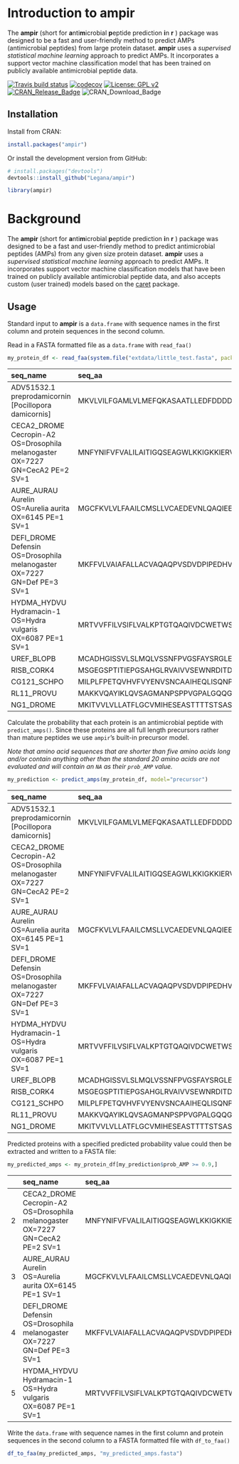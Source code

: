 
<!-- README.md is generated from README.Rmd. Please edit that file -->

# Introduction to ampir

The **ampir** (short for **a**nti**m**icrobial **p**eptide prediction
**i**n **r** ) package was designed to be a fast and user-friendly
method to predict AMPs (antimicrobial peptides) from large protein
dataset. **ampir** uses a *supervised statistical machine learning*
approach to predict AMPs. It incorporates a support vector machine
classification model that has been trained on publicly available
antimicrobial peptide data.

<!-- badges: start -->

[![Travis build
status](https://travis-ci.org/Legana/ampir.svg?branch=master)](https://travis-ci.org/Legana/ampir)
[![codecov](https://codecov.io/gh/Legana/ampir/branch/master/graph/badge.svg)](https://codecov.io/gh/Legana/ampir)
[![License: GPL
v2](https://img.shields.io/badge/License-GPL%20v2-blue.svg)](https://www.gnu.org/licenses/old-licenses/gpl-2.0.en.html)
[![CRAN\_Release\_Badge](http://www.r-pkg.org/badges/version-ago/ampir)](https://CRAN.R-project.org/package=ampir?color=yellow)
![CRAN\_Download\_Badge](http://cranlogs.r-pkg.org/badges/grand-total/ampir?color=red)
<!-- badges: end -->

## Installation

Install from CRAN:

``` r
install.packages("ampir")
```

Or install the development version from GitHub:

``` r
# install.packages("devtools")
devtools::install_github("Legana/ampir")
```

``` r
library(ampir)
```

# Background

The **ampir** (short for **a**nti**m**icrobial **p**eptide prediction
**i**n **r** ) package was designed to be a fast and user-friendly
method to predict antimicrobial peptides (AMPs) from any given size
protein dataset. **ampir** uses a *supervised statistical machine
learning* approach to predict AMPs. It incorporates support vector
machine classification models that have been trained on publicly
available antimicrobial peptide data, and also accepts custom (user
trained) models based on the [caret](https://github.com/topepo/caret)
package.

## Usage

Standard input to **ampir** is a `data.frame` with sequence names in the
first column and protein sequences in the second column.

Read in a FASTA formatted file as a `data.frame` with
`read_faa()`

``` r
my_protein_df <- read_faa(system.file("extdata/little_test.fasta", package = "ampir"))
```

| seq\_name                                                                      | seq\_aa                                        |
| :----------------------------------------------------------------------------- | :--------------------------------------------- |
| ADV51532.1 preprodamicornin \[Pocillopora damicornis\]                         | MKVLVILFGAMLVLMEFQKASAATLLEDFDDDDDLLDDGGDFDLE… |
| CECA2\_DROME Cecropin-A2 OS=Drosophila melanogaster OX=7227 GN=CecA2 PE=2 SV=1 | MNFYNIFVFVALILAITIGQSEAGWLKKIGKKIERVGQHTRDATI… |
| AURE\_AURAU Aurelin OS=Aurelia aurita OX=6145 PE=1 SV=1                        | MGCFKVLVLFAAILCMSLLVCAEDEVNLQAQIEEGPMEAIRSRRA… |
| DEFI\_DROME Defensin OS=Drosophila melanogaster OX=7227 GN=Def PE=3 SV=1       | MKFFVLVAIAFALLACVAQAQPVSDVDPIPEDHVLVHEDAHQEVL… |
| HYDMA\_HYDVU Hydramacin-1 OS=Hydra vulgaris OX=6087 PE=1 SV=1                  | MRTVVFFILVSIFLVALKPTGTQAQIVDCWETWSRCTKWSQGGTG… |
| UREF\_BLOPB                                                                    | MCADHGISSVLSLMQLVSSNFPVGSFAYSRGLEWAVENNWVNSVE… |
| RISB\_CORK4                                                                    | MSGEGSPTITIEPGSAHGLRVAIVVSEWNRDITDELASQAQQAGE… |
| CG121\_SCHPO                                                                   | MILPLFPETQVHVFVYENVSNCAAIHEQLISQNPIYDYAFLDAAT… |
| RL11\_PROVU                                                                    | MAKKVQAYIKLQVSAGMANPSPPVGPALGQQGVNIMEFCKAFNAK… |
| NG1\_DROME                                                                     | MKITVVLVLLATFLGCVMIHESEASTTTTSTSASATTTTSASATT… |

Calculate the probability that each protein is an antimicrobial peptide
with `predict_amps()`. Since these proteins are all full length
precursors rather than mature peptides we use `ampir`’s built-in
precursor model.

*Note that amino acid sequences that are shorter than five amino acids
long and/or contain anything other than the standard 20 amino acids are
not evaluated and will contain an `NA` as their `prob_AMP`
value.*

``` r
my_prediction <- predict_amps(my_protein_df, model="precursor")
```

| seq\_name                                                                      | seq\_aa                                        | prob\_AMP |
| :----------------------------------------------------------------------------- | :--------------------------------------------- | --------: |
| ADV51532.1 preprodamicornin \[Pocillopora damicornis\]                         | MKVLVILFGAMLVLMEFQKASAATLLEDFDDDDDLLDDGGDFDLE… |     0.237 |
| CECA2\_DROME Cecropin-A2 OS=Drosophila melanogaster OX=7227 GN=CecA2 PE=2 SV=1 | MNFYNIFVFVALILAITIGQSEAGWLKKIGKKIERVGQHTRDATI… |     0.956 |
| AURE\_AURAU Aurelin OS=Aurelia aurita OX=6145 PE=1 SV=1                        | MGCFKVLVLFAAILCMSLLVCAEDEVNLQAQIEEGPMEAIRSRRA… |     0.998 |
| DEFI\_DROME Defensin OS=Drosophila melanogaster OX=7227 GN=Def PE=3 SV=1       | MKFFVLVAIAFALLACVAQAQPVSDVDPIPEDHVLVHEDAHQEVL… |     0.979 |
| HYDMA\_HYDVU Hydramacin-1 OS=Hydra vulgaris OX=6087 PE=1 SV=1                  | MRTVVFFILVSIFLVALKPTGTQAQIVDCWETWSRCTKWSQGGTG… |     0.986 |
| UREF\_BLOPB                                                                    | MCADHGISSVLSLMQLVSSNFPVGSFAYSRGLEWAVENNWVNSVE… |     0.103 |
| RISB\_CORK4                                                                    | MSGEGSPTITIEPGSAHGLRVAIVVSEWNRDITDELASQAQQAGE… |     0.027 |
| CG121\_SCHPO                                                                   | MILPLFPETQVHVFVYENVSNCAAIHEQLISQNPIYDYAFLDAAT… |     0.003 |
| RL11\_PROVU                                                                    | MAKKVQAYIKLQVSAGMANPSPPVGPALGQQGVNIMEFCKAFNAK… |     0.002 |
| NG1\_DROME                                                                     | MKITVVLVLLATFLGCVMIHESEASTTTTSTSASATTTTSASATT… |     0.047 |

Predicted proteins with a specified predicted probability value could
then be extracted and written to a FASTA
file:

``` r
my_predicted_amps <- my_protein_df[my_prediction$prob_AMP >= 0.9,]
```

|   | seq\_name                                                                      | seq\_aa                                        |
| - | :----------------------------------------------------------------------------- | :--------------------------------------------- |
| 2 | CECA2\_DROME Cecropin-A2 OS=Drosophila melanogaster OX=7227 GN=CecA2 PE=2 SV=1 | MNFYNIFVFVALILAITIGQSEAGWLKKIGKKIERVGQHTRDATI… |
| 3 | AURE\_AURAU Aurelin OS=Aurelia aurita OX=6145 PE=1 SV=1                        | MGCFKVLVLFAAILCMSLLVCAEDEVNLQAQIEEGPMEAIRSRRA… |
| 4 | DEFI\_DROME Defensin OS=Drosophila melanogaster OX=7227 GN=Def PE=3 SV=1       | MKFFVLVAIAFALLACVAQAQPVSDVDPIPEDHVLVHEDAHQEVL… |
| 5 | HYDMA\_HYDVU Hydramacin-1 OS=Hydra vulgaris OX=6087 PE=1 SV=1                  | MRTVVFFILVSIFLVALKPTGTQAQIVDCWETWSRCTKWSQGGTG… |

Write the `data.frame` with sequence names in the first column and
protein sequences in the second column to a FASTA formatted file with
`df_to_faa()`

``` r
df_to_faa(my_predicted_amps, "my_predicted_amps.fasta")
```
